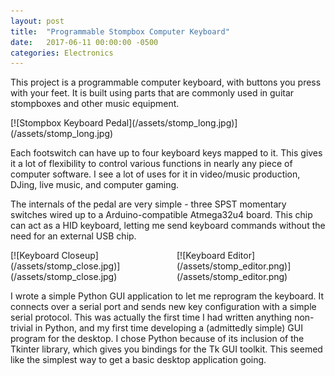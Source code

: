 ```yaml
---
layout: post
title:  "Programmable Stompbox Computer Keyboard"
date:   2017-06-11 00:00:00 -0500
categories: Electronics
---
```


This project is a programmable computer keyboard, with buttons you press with your feet. It is built using parts that are commonly used in guitar stompboxes and other music equipment.

<div class='image-container' style='width:100%;display:inline-block;'>
[![Stompbox Keyboard Pedal](/assets/stomp_long.jpg)](/assets/stomp_long.jpg)
</div>

Each footswitch can have up to four keyboard keys mapped to it. This gives it a lot of flexibility to control various functions in nearly any piece of computer software. I see a lot of uses for it in video/music production, DJing, live music, and computer gaming.

The internals of the pedal are very simple - three SPST momentary switches wired up to a Arduino-compatible Atmega32u4 board. This chip can act as a HID keyboard, letting me send keyboard commands without the need for an external USB chip. 

<div class='image-container' style='width:52%;display:inline-block;'>
[![Keyboard Closeup](/assets/stomp_close.jpg)](/assets/stomp_close.jpg)
</div>
<div class='image-container' style='width:46%;display:inline-block;'>
[![Keyboard Editor](/assets/stomp_editor.png)](/assets/stomp_editor.png)
</div>

I wrote a simple Python GUI application to let me reprogram the keyboard. It connects over a serial port and sends new key configuration with a simple serial protocol. This was actually the first time I had written anything non-trivial in Python, and my first time developing a (admittedly simple) GUI program for the desktop. I chose Python because of its inclusion of the Tkinter library, which gives you bindings for the Tk GUI toolkit. This seemed like the simplest way to get a basic desktop application going.
